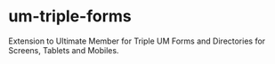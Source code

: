 # um-triple-forms
Extension to Ultimate Member for Triple UM Forms and Directories for Screens, Tablets and Mobiles.
